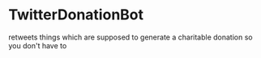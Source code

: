 # TwitterDonationBot
retweets things which are supposed to generate a charitable donation so you don't have to
